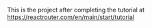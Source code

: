 This is the project after completing the tutorial at https://reactrouter.com/en/main/start/tutorial
